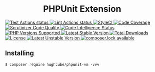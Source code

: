 <h1 align="center">PHPUnit Extension</h1>


<p>
    <a href="https://github.com/hughcube/phpunit-vm/actions?query=workflow%3ATest">
        <img src="https://github.com/hughcube/phpunit-vm/workflows/Test/badge.svg" alt="Test Actions status">
    </a>
    <a href="https://github.com/hughcube/phpunit-vm/actions?query=workflow%3ALint">
        <img src="https://github.com/hughcube/phpunit-vm/workflows/Lint/badge.svg" alt="Lint Actions status">
    </a>
    <a href="https://styleci.io/repos/250978394">
        <img src="https://github.styleci.io/repos/250978394/shield?branch=master" alt="StyleCI">
    </a>
    <a href="https://scrutinizer-ci.com/g/hughcube/phpunit-vm/?branch=master">
        <img src="https://scrutinizer-ci.com/g/hughcube/phpunit-vm/badges/coverage.png?b=master" alt="Code Coverage">
    </a>
    <a href="https://scrutinizer-ci.com/g/hughcube/phpunit-vm/?branch=master">
        <img src="https://scrutinizer-ci.com/g/hughcube/phpunit-vm/badges/quality-score.png?b=master" alt="Scrutinizer Code Quality">
    </a> 
    <a href="https://scrutinizer-ci.com/g/hughcube/phpunit-vm/?branch=master">
        <img src="https://scrutinizer-ci.com/g/hughcube/phpunit-vm/badges/code-intelligence.svg?b=master" alt="Code Intelligence Status">
    </a>        
    <a href="https://github.com/hughcube/phpunit-vm">
        <img src="https://img.shields.io/badge/php-%3E%3D%207.0-8892BF.svg" alt="PHP Versions Supported">
    </a>
    <a href="https://packagist.org/packages/hughcube/phpunit-vm">
        <img src="https://poser.pugx.org/hughcube/phpunit-vm/version" alt="Latest Stable Version">
    </a>
    <a href="https://packagist.org/packages/hughcube/phpunit-vm">
        <img src="https://poser.pugx.org/hughcube/phpunit-vm/downloads" alt="Total Downloads">
    </a>
    <a href="https://github.com/hughcube/phpunit-vm/blob/master/LICENSE">
        <img src="https://img.shields.io/badge/license-MIT-428f7e.svg" alt="License">
    </a>
    <a href="https://packagist.org/packages/hughcube/phpunit-vm">
        <img src="https://poser.pugx.org/hughcube/phpunit-vm/v/unstable" alt="Latest Unstable Version">
    </a>
    <a href="https://packagist.org/packages/hughcube/phpunit-vm">
        <img src="https://poser.pugx.org/hughcube/phpunit-vm/composerlock" alt="composer.lock available">
    </a>
</p>

## Installing

```shell
$ composer require hughcube/phpunit-vm -vvv
```
